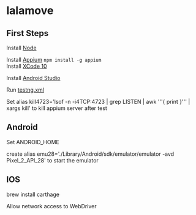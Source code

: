 # lalamove

## First Steps
Install [Node](https://nodejs.org/en/download/)

Install [Appium](http://appium.io/docs/en/about-appium/getting-started/) `
npm install -g appium
`  
Install [XCode 10](https://developer.apple.com/xcode/)

Install [Android Studio](https://developer.android.com/studio/install)

Run [testng.xml](/demoCode/testng.xml)

Set alias kill4723='lsof -n -i4TCP:4723 | grep LISTEN | awk '\''{ print  }'\'' | xargs kill' 
to kill appium server after test

## Android
Set ANDROID_HOME

create alias emu28='./Library/Android/sdk/emulator/emulator -avd Pixel_2_API_28' to start the emulator 


## IOS

brew install carthage

Allow network access to WebDriver
